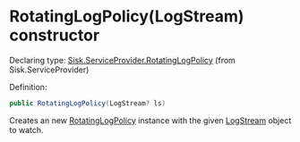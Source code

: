 <!--

Copyrights 2023 Sisk Framework - CypherPotato
Published under MIT license

!!! DO NOT EDIT THIS FILE !!!
This file was generated by a tool in the Sisk package. To edit the information in this documentation,
edit the XML documentation present in the Sisk source code.

-->


# RotatingLogPolicy(LogStream) constructor

Declaring type: [Sisk.ServiceProvider.RotatingLogPolicy](/read?q=/contents/spec/Sisk.ServiceProvider.RotatingLogPolicy.md) (from Sisk.ServiceProvider)


Definition:

```cs
public RotatingLogPolicy(LogStream? ls)
```

Creates an new <a href="/read?q=/contents/spec/Sisk.ServiceProvider.RotatingLogPolicy.md">RotatingLogPolicy</a> instance with the given <a href="/read?q=/contents/spec/Sisk.Core.Http.LogStream.md">LogStream</a> object to watch.

